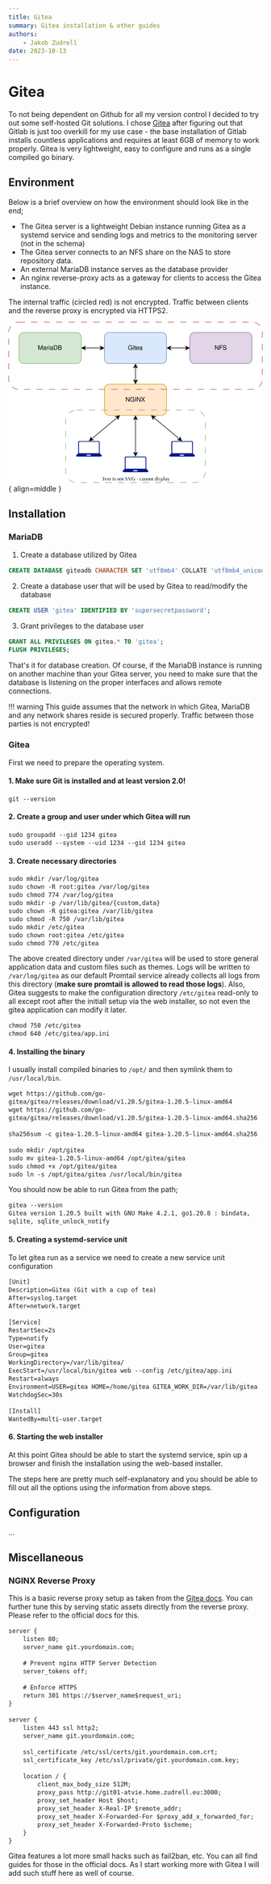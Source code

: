 ```yaml
---
title: Gitea
summary: Gitea installation & other guides
authors:
    - Jakob Zudrell
date: 2023-10-13
---
```

# Gitea
To not being dependent on Github for all my version control I decided to try out some self-hosted Git solutions.
I chose [Gitea](https://about.gitea.com/) after figuring out that Gitlab is just too overkill for my use case - the base installation of Gitlab installs countless
applications and requires at least 6GB of memory to work properly. Gitea is very lightweight, easy to configure and runs as a single compiled go binary.

## Environment
Below is a brief overview on how the environment should look like in the end;

* The Gitea server is a lightweight Debian instance running Gitea as a systemd service and sending logs and metrics to the monitoring server (not in the schema)
* The Gitea server connects to an NFS share on the NAS to store repository data.
* An external MariaDB instance serves as the database provider
* An nginx reverse-proxy acts as a gateway for clients to access the Gitea instance.

The internal traffic (circled red) is not encrypted. Traffic between clients and the reverse proxy is encrypted via HTTPS2.

![Gitea schema](../assets/img/gitea-schema.svg){ align=middle }

## Installation
### MariaDB
1. Create a database utilized by Gitea
```sql
CREATE DATABASE giteadb CHARACTER SET 'utf8mb4' COLLATE 'utf8mb4_unicode_ci';
```
2. Create a database user that will be used by Gitea to read/modify the database
```sql
CREATE USER 'gitea' IDENTIFIED BY 'supersecretpassword';
```
3. Grant privileges to the database user
```sql
GRANT ALL PRIVILEGES ON gitea.* TO 'gitea';
FLUSH PRIVILEGES;
```

That's it for database creation. Of course, if the MariaDB instance is running on another machine than your Gitea server, you need to make sure that the database is listening on the proper interfaces and allows remote connections.

!!! warning
    This guide assumes that the network in which Gitea, MariaDB and any network shares reside is secured properly.
    Traffic between those parties is not encrypted!

### Gitea
First we need to prepare the operating system.
#### 1. Make sure Git is installed and at least version 2.0!
```console
git --version
```

#### 2. Create a group and user under which Gitea will run
```console
sudo groupadd --gid 1234 gitea
sudo useradd --system --uid 1234 --gid 1234 gitea
```

#### 3. Create necessary directories
```console
sudo mkdir /var/log/gitea
sudo chown -R root:gitea /var/log/gitea
sudo chmod 774 /var/log/gitea
sudo mkdir -p /var/lib/gitea/{custom,data}
sudo chown -R gitea:gitea /var/lib/gitea
sudo chmod -R 750 /var/lib/gitea
sudo mkdir /etc/gitea
sudo chown root:gitea /etc/gitea
sudo chmod 770 /etc/gitea
```

The above created directory under `/var/gitea` will be used to store general application data and custom files such as themes. Logs will be written to `/var/log/gitea` as our default Promtail service already collects all logs from this directory (**make sure promtail is allowed to read those logs**).
Also, Gitea suggests to make the configuration directory `/etc/gitea` read-only to all except root after the initiall setup via the web installer, so not even the gitea application can modify it later.
```console
chmod 750 /etc/gitea
chmod 640 /etc/gitea/app.ini
```

#### 4. Installing the binary
I usually install compiled binaries to `/opt/` and then symlink them to `/usr/local/bin`.
```console
wget https://github.com/go-gitea/gitea/releases/download/v1.20.5/gitea-1.20.5-linux-amd64
wget https://github.com/go-gitea/gitea/releases/download/v1.20.5/gitea-1.20.5-linux-amd64.sha256

sha256sum -c gitea-1.20.5-linux-amd64 gitea-1.20.5-linux-amd64.sha256

sudo mkdir /opt/gitea
sudo mv gitea-1.20.5-linux-amd64 /opt/gitea/gitea
sudo chmod +x /opt/gitea/gitea
sudo ln -s /opt/gitea/gitea /usr/local/bin/gitea
```

You should now be able to run Gitea from the path;
```console
gitea --version
Gitea version 1.20.5 built with GNU Make 4.2.1, go1.20.8 : bindata, sqlite, sqlite_unlock_notify
```

#### 5. Creating a systemd-service unit
To let gitea run as a service we need to create a new service unit configuration
```systemd
[Unit]
Description=Gitea (Git with a cup of tea)
After=syslog.target
After=network.target

[Service]
RestartSec=2s
Type=notify
User=gitea
Group=gitea
WorkingDirectory=/var/lib/gitea/
ExecStart=/usr/local/bin/gitea web --config /etc/gitea/app.ini
Restart=always
Environment=USER=gitea HOME=/home/gitea GITEA_WORK_DIR=/var/lib/gitea
WatchdogSec=30s

[Install]
WantedBy=multi-user.target
```

#### 6. Starting the web installer
At this point Gitea should be able to start the systemd service, spin up a browser and finish the installation using the web-based installer.

The steps here are pretty much self-explanatory and you should be able to fill out all the options using the information from above steps.


## Configuration
...

## Miscellaneous
### NGINX Reverse Proxy
This is a basic reverse proxy setup as taken from the [Gitea docs](https://docs.gitea.com/administration/reverse-proxies). You can further tune this by serving static assets directly from the reverse proxy. Please refer to the official docs for this.
```nginx
server {
    listen 80;
    server_name git.yourdomain.com;

    # Prevent nginx HTTP Server Detection
    server_tokens off;

    # Enforce HTTPS
    return 301 https://$server_name$request_uri;
}

server {        
    listen 443 ssl http2;
    server_name git.yourdomain.com;

    ssl_certificate /etc/ssl/certs/git.yourdomain.com.crt;
    ssl_certificate_key /etc/ssl/private/git.yourdomain.com.key;

    location / {
        client_max_body_size 512M;
        proxy_pass http://git01-atvie.home.zudrell.eu:3000;
        proxy_set_header Host $host;
        proxy_set_header X-Real-IP $remote_addr;
        proxy_set_header X-Forwarded-For $proxy_add_x_forwarded_for;
        proxy_set_header X-Forwarded-Proto $scheme;
    }
}
```

Gitea features a lot more small hacks such as fail2ban, etc. You can all find guides for those in the official docs. As I start working more with Gitea I will add such stuff here as well of course.